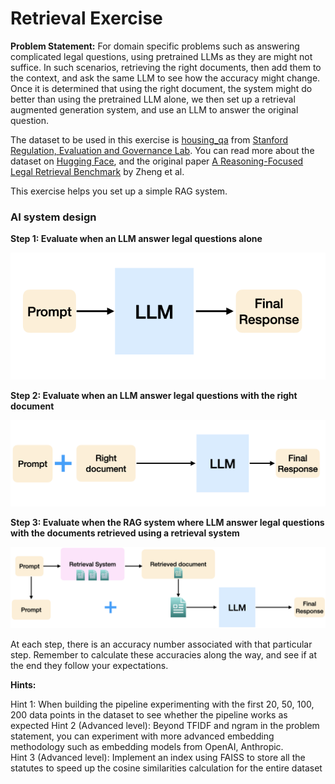 # Retrieval Exercise  

**Problem Statement:** For domain specific problems such as answering complicated legal questions, using pretrained LLMs as they are might not suffice. 
In such scenarios, retrieving the right documents, then add them to the context, and ask the same LLM to see how the accuracy might change. 
Once it is determined that using the right document, the system might do better than using the pretrained LLM alone, we then set up a retrieval augmented generation system, and use an LLM to answer the original question.

The dataset to be used in this exercise is [housing_qa](https://huggingface.co/datasets/reglab/housing_qa) from [Stanford Regulation, Evaluation and Governance Lab](https://reglab.stanford.edu/). You can read more about the dataset on [Hugging Face](https://huggingface.co/datasets/reglab/housing_qa), and the original paper [A Reasoning-Focused Legal Retrieval Benchmark](https://arxiv.org/abs/2505.03970) by Zheng et al.

This exercise helps you set up a simple RAG system. 

### AI system design

**Step 1: Evaluate when an LLM answer legal questions alone**

![img](../media/01_retrieval_step1.png)

**Step 2: Evaluate when an LLM answer legal questions with the right document**

![img](../media/01_retrieval_step2.png)

**Step 3: Evaluate when the RAG system where LLM answer legal questions with the documents retrieved using a retrieval system**

![img](../media/01_retrieval_step3.png)

At each step, there is an accuracy number associated with that particular step. Remember to calculate these accuracies along the way, and see if at the end they follow your expectations.

**Hints:**

Hint 1: When building the pipeline experimenting with the first 20, 50, 100, 200 data points in the dataset to see whether the pipeline works as expected
Hint 2 (Advanced level): Beyond TFIDF and ngram in the problem statement, you can experiment with more advanced embedding methodology such as embedding models from OpenAI, Anthropic.  
Hint 3 (Advanced level): Implement an index using FAISS to store all the statutes to speed up the cosine similarities calculation for the entire dataset  

